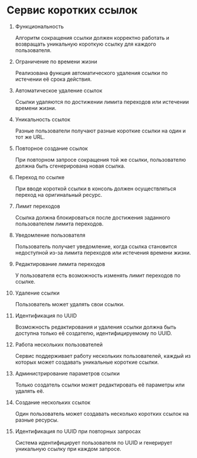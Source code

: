 <h1>Сервис коротких ссылок</h1>

1. <p>Функциональность</p>
   <p>Алгоритм сокращения ссылки должен корректно работать и возвращать уникальную короткую ссылку для каждого пользователя.</p>
2. <p>Ограничение по времени жизни</p>
   <p>Реализована функция автоматического удаления ссылки по истечении её срока действия.</p>
3. <p>Автоматическое удаление ссылок</p>
   <p>Ссылки удаляются по достижении лимита переходов или истечении времени жизни.</p>
4. <p>Уникальность ссылок</p>
   <p>Разные пользователи получают разные короткие ссылки на один и тот же URL.</p>
5. <p>Повторное создание ссылок</p>
   <p>При повторном запросе сокращения той же ссылки, пользователю должна быть сгенерирована новая ссылка.</p>
6. <p>Переход по ссылке</p>
   <p>При вводе короткой ссылки в консоль должен осуществляться переход на оригинальный ресурс.</p>
7. <p>Лимит переходов</p>
   <p>Ссылка должна блокироваться после достижения заданного пользователем лимита переходов.</p>
8. <p>Уведомление пользователя</p>
   <p>Пользователь получает уведомление, когда ссылка становится недоступной из-за лимита переходов или истечения времени жизни.</p>
9. <p>Редактирование лимита переходов</p>
   <p>У пользователя есть возможность изменять лимит переходов по ссылке.</p>
10. <p>Удаление ссылки</p>
    <p>Пользователь может удалять свои ссылки.</p>
11. <p>Идентификация по UUID</p>
    <p>Возможность редактирования и удаления ссылки должна быть доступна только её создателю, идентифицируемому по UUID.</p>
12. <p>Работа нескольких пользователей</p>
    <p>Сервис поддерживает работу нескольких пользователей, каждый из которых может создавать уникальные короткие ссылки.</p>
13. <p>Администрирование параметров ссылки</p>
    <p>Только создатель ссылки может редактировать её параметры или удалять её.</p>
14. <p>Создание нескольких ссылок</p>
    <p>Один пользователь может создавать несколько коротких ссылок на разные ресурсы.</p>
15. <p>Идентификация по UUID при повторных запросах</p>
    <p>Система идентифицирует пользователя по UUID и генерирует уникальную ссылку при каждом запросе.</p>